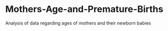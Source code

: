 # Mothers-Age-and-Premature-Births

Analysis of data regarding ages of mothers and their newborn babies
